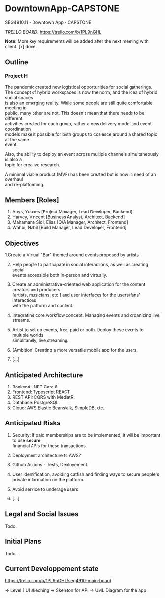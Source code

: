 # DowntownApp-CAPSTONE

SEG4910.11 - Downtown App - CAPSTONE

*TRELLO BOARD*: https://trello.com/b/1PL9nGHL

**Note**: More key requirements will be added after the next meeting with client. [x] done.

## Outline

### Project H

The pandemic created new logistical opportunities for social gatherings.  
The concept of hybrid workspaces is now the norm, and the idea of hybrid social spaces  
is also an emerging reality. While some people are still quite comfortable meeting in  
public, many other are not. This doesn't mean that there needs to be different  
activities created for each group, rather a new delivery model and event coordination  
models make it possible for both groups to coalesce around a shared topic at the same  
event.

Also, the ability to deploy an event across multiple channels simultaneously is also a  
topic for creative research.

A minimal viable product (MVP) has been created but is now in need of an overhaul  
and re-platforming.


## Members [Roles]

1. Anys, Younes [Project Manager, Lead Developer, Backend]
2. Harvey, Vincent [Business Analyst, Architect, Backend]
3. Mahamane Sidi, Elias [Q/A Manager, Architect, Frontend]
4. Wahbi, Nabil [Build Manager, Lead Developer, Frontend]

## Objectives

1.Create a Virtual "Bar" themed around events proposed by artists

2. Help people to participate in social interactions, as well as creating social  
events accessible both in-person and virtually.

3. Create an administrative-oriented web application for the content creators and producers  
[artists, musicians, etc.] and user interfaces for the users/fans' interactions  
with the platform and content.

5. Integrating core workflow concept. Managing events and organizing live streams.

6. Artist to set up events, free, paid or both. Deploy these events to multiple worlds  
simulitanely, live streaming.

7. (Ambition) Creating a more versatile mobile app for the users.

8. [...]

## Anticipated Architecture

1. Backend:		.NET Core 6.
2. Frontend:	Typescript REACT
3. REST API:	CQRS with MediatR.
4. Database:	PostgreSQL.
5. Cloud:     AWS Elastic Beanstalk, SimpleDB, etc.

## Anticipated Risks

1. Security: If paid memberships are to be implemented, it will be important to use **secure**  
financial APIs for these transactions.

2. Deployment architecture to AWS?

3. Github Actions - Tests, Deployement.

4. User identification, avoiding catfish and finding ways to secure people's private information on the platform.

5. Avoid service to underage users

6. [...]

## Legal and Social Issues

Todo.

## Initial Plans

Todo.


## Current Developpement state 

https://trello.com/b/1PL9nGHL/seg4910-main-board

-> Level 1 UI skeching
-> Skeleton for API
-> UML Diagram for the app

